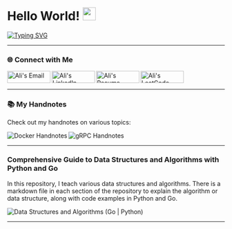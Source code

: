 # Hello World! <img src="https://raw.githubusercontent.com/MartinHeinz/MartinHeinz/master/wave.gif" width="30px">

[![Typing SVG](https://readme-typing-svg.herokuapp.com?font=Fira+Code&size=20&duration=6000&pause=200&color=35B7F1&width=850&height=45&lines=I'm+Ali+Assar,+Passionate+about+Go,+Coding,+and+Continuous+Learning)](https://git.io/typing-svg)

---

### 🌐 Connect with Me

<a href="mailto:assar.ali@proton.me">
  <img align="left" alt="Ali's Email" width="100px" height="28px" src="https://img.shields.io/badge/E M A I L-c20a0a?style=for-the-badge&logo=email&logoColor=white" />
</a>

<a href="https://www.linkedin.com/in/a-assar/" style="display:inline">
  <img align="left" alt="Ali's LinkedIn" width="100px" height="28px" src="https://img.shields.io/badge/LinkedIn-0A66C2?style=for-the-badge&logo=LinkedIn&logoColor=white" />
</a>

<a href="https://flowcv.com/resume/9np15evsdu">
  <img align="left" alt="Ali's Resume" width="100px" height="28px" src="https://img.shields.io/badge/Resume-c25a0a?style=for-the-badge&logo=resume&logoColor=white" />
</a>

<a href="https://leetcode.com/ali-assar/">
  <img alt="Ali's LeetCode" width="100px" height="28px" src="https://img.shields.io/badge/LeetCode-FFA116?style=for-the-badge&logo=LeetCode&logoColor=black" />
</a>
<br>

---

### 📚 My Handnotes

Check out my handnotes on various topics:

<a href="https://github.com/Ali-Assar/docker-handnotes" target="_blank">
  <img align="left"  src="https://img.shields.io/badge/Docker-Handnotes-blue" alt="Docker Handnotes">
</a>
<a href="https://github.com/Ali-Assar/grpc-handnotes" target="_blank">
  <img align="left" src="https://img.shields.io/badge/gRPC-Handnotes-green" alt="gRPC Handnotes">
</a>
<br>

---

### Comprehensive Guide to Data Structures and Algorithms with Python and Go

In this repository, I teach various data structures and algorithms. There is a markdown file in each section of the repository to explain the algorithm or data structure, along with code examples in Python and Go.

<a href="https://github.com/ali-assar/algorithm_and_data_structure">
   <img align="left" src="https://img.shields.io/badge/Data%20Structures%20and%20Algorithms-Go%20%7C%20Python-blue?style=for-the-badge&logo=github" alt="Data Structures and Algorithms (Go | Python)">
</a>
<br>

---
<!---
Ali-Assar/Ali-Assar is a ✨ special ✨ repository because its `README.md` (this file) appears on your GitHub profile.
You can click the Preview link to take a look at your changes.
--->
